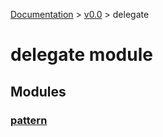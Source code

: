 [Documentation](/docs/documentation.md) >
 [v0.0](/docs/0.0/version.md) >
  delegate

# delegate module

## Modules

### [pattern](pattern/module.md)